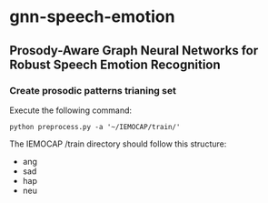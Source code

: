 # gnn-speech-emotion
## Prosody-Aware Graph Neural Networks for Robust Speech Emotion Recognition

### Create prosodic patterns trianing set

Execute the following command:
```
python preprocess.py -a '~/IEMOCAP/train/'

```

The IEMOCAP /train directory should follow this structure:

 - ang
 - sad
 - hap
 - neu
  
  

